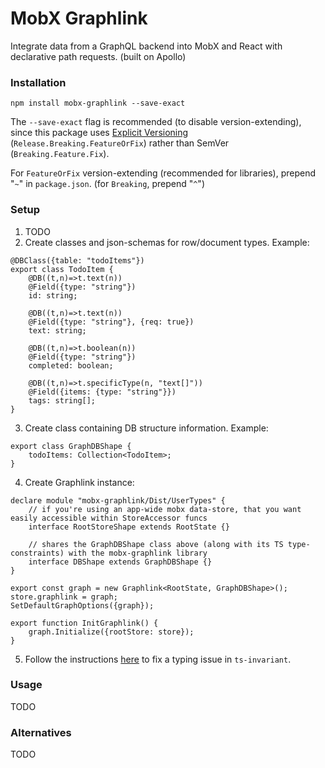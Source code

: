 # MobX Graphlink

Integrate data from a GraphQL backend into MobX and React with declarative path requests. (built on Apollo)

### Installation

```
npm install mobx-graphlink --save-exact
```

The `--save-exact` flag is recommended (to disable version-extending), since this package uses [Explicit Versioning](https://medium.com/sapioit/why-having-3-numbers-in-the-version-name-is-bad-92fc1f6bc73c) (`Release.Breaking.FeatureOrFix`) rather than SemVer (`Breaking.Feature.Fix`).

For `FeatureOrFix` version-extending (recommended for libraries), prepend "`~`" in `package.json`. (for `Breaking`, prepend "`^`")

### Setup

1) TODO
2) Create classes and json-schemas for row/document types. Example:
```
@DBClass({table: "todoItems"})
export class TodoItem {
	@DB((t,n)=>t.text(n))
	@Field({type: "string"})
	id: string;

	@DB((t,n)=>t.text(n))
	@Field({type: "string"}, {req: true})
	text: string;

	@DB((t,n)=>t.boolean(n))
	@Field({type: "string"})
	completed: boolean;

	@DB((t,n)=>t.specificType(n, "text[]"))
	@Field({items: {type: "string"}})
	tags: string[];
}
```
3) Create class containing DB structure information. Example:
```
export class GraphDBShape {
	todoItems: Collection<TodoItem>;
}
```
4) Create Graphlink instance:
```
declare module "mobx-graphlink/Dist/UserTypes" {
	// if you're using an app-wide mobx data-store, that you want easily accessible within StoreAccessor funcs
	interface RootStoreShape extends RootState {}
	
	// shares the GraphDBShape class above (along with its TS type-constraints) with the mobx-graphlink library
	interface DBShape extends GraphDBShape {}
}

export const graph = new Graphlink<RootState, GraphDBShape>();
store.graphlink = graph;
SetDefaultGraphOptions({graph});

export function InitGraphlink() {
	graph.Initialize({rootStore: store});
}
```
5) Follow the instructions [here](https://github.com/apollographql/apollo-client/issues/7734#issuecomment-782587795) to fix a typing issue in `ts-invariant`.

### Usage

TODO

### Alternatives

TODO